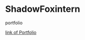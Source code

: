 # ShadowFoxintern
portfolio

[link of Portfolio](https://www.figma.com/proto/4CP3EnYWRi5BMQZdZGzwQP/my-portfolio?node-id=0-1&t=Q6or12psE7GWWWLP-1)
